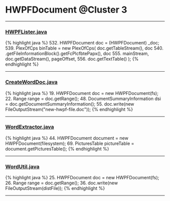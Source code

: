 # HWPFDocument @Cluster 3

***

### [HWPFLister.java](https://searchcode.com/codesearch/view/97384386/)
{% highlight java %}
532. HWPFDocument doc = (HWPFDocument) _doc;
539. PlexOfCps binTable = new PlexOfCps( doc.getTableStream(), doc
540.         .getFileInformationBlock().getFcPlcfbtePapx(), doc
555.             mainStream, doc.getDataStream(), pageOffset,
556.             doc.getTextTable() );
{% endhighlight %}

***

### [CreateWordDoc.java](https://searchcode.com/codesearch/view/111543829/)
{% highlight java %}
19. HWPFDocument doc = new HWPFDocument(fs);
22. Range range = doc.getRange();
48. DocumentSummaryInformation dsi = doc.getDocumentSummaryInformation();
55. doc.write(new FileOutputStream("new-hwpf-file.doc"));
{% endhighlight %}

***

### [WordExtractor.java](https://searchcode.com/codesearch/view/111785561/)
{% highlight java %}
44. HWPFDocument document = new HWPFDocument(filesystem);
69. PicturesTable pictureTable = document.getPicturesTable();
{% endhighlight %}

***

### [WordUtil.java](https://searchcode.com/codesearch/view/69098620/)
{% highlight java %}
25. HWPFDocument doc = new HWPFDocument(fs);
26. Range range = doc.getRange();
36. doc.write(new FileOutputStream(distFile));
{% endhighlight %}

***

